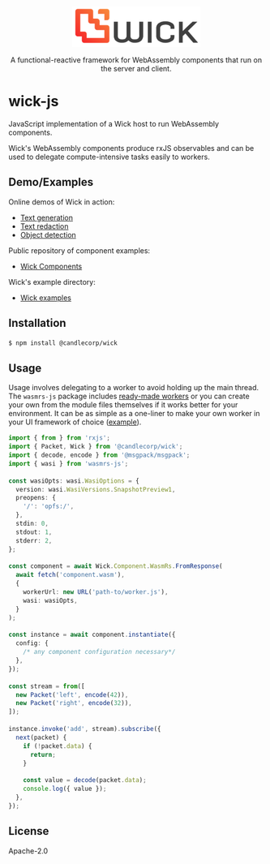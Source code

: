 <!-- PROJECT LOGO -->
<br />
<div align="center">
  <picture>
    <source media="(prefers-color-scheme: dark)" width="50%" srcset="https://github.com/candlecorp/.github/blob/main/assets/wick_logo_light@.5.png?raw=true">
    <img alt="wick logo" width="50%" src="https://github.com/candlecorp/.github/blob/main/assets/wick_logo.png@.5.png?raw=true">
  </picture>

  <p align="center">
    A functional-reactive framework for WebAssembly components that run on the server and client.
  </p>
</div>



# wick-js

JavaScript implementation of a Wick host to run WebAssembly components.

Wick's WebAssembly components produce rxJS observables and can be used to delegate compute-intensive tasks easily to workers.

## Demo/Examples

Online demos of Wick in action:

- [Text generation](https://wasm.candle.dev/llama2)
- [Text redaction](https://wasm.candle.dev/redact)
- [Object detection](https://wasm.candle.dev/yolo)

Public repository of component examples:

- [Wick Components](https://github.com/candlecorp/wick-components/tree/main/components)

Wick's example directory:

- [Wick examples](https://github.com/candlecorp/wick/tree/main/examples)


## Installation

```bash
$ npm install @candlecorp/wick
```

## Usage 

Usage involves delegating to a worker to avoid holding up the main thread. The `wasmrs-js` package includes [ready-made workers](https://unpkg.com/browse/wasmrs-js@0.2.4/dist/) 
or you can create your own from the module files themselves if it works better for your environment. It can be as simple as a one-liner to make your own worker in your UI framework of choice ([example](https://github.com/candlecorp/wasm.candle.dev/blob/main/ui/src/lib/component-worker.js)).

```ts
import { from } from 'rxjs';
import { Packet, Wick } from '@candlecorp/wick';
import { decode, encode } from '@msgpack/msgpack';
import { wasi } from 'wasmrs-js';

const wasiOpts: wasi.WasiOptions = {
  version: wasi.WasiVersions.SnapshotPreview1,
  preopens: {
    '/': 'opfs:/',
  },
  stdin: 0,
  stdout: 1,
  stderr: 2,
};

const component = await Wick.Component.WasmRs.FromResponse(
  await fetch('component.wasm'),
  {
    workerUrl: new URL('path-to/worker.js'),
    wasi: wasiOpts,
  }
);

const instance = await component.instantiate({
  config: {
    /* any component configuration necessary*/
  },
});

const stream = from([
  new Packet('left', encode(42)),
  new Packet('right', encode(32)),
]);

instance.invoke('add', stream).subscribe({
  next(packet) {
    if (!packet.data) {
      return;
    }

    const value = decode(packet.data);
    console.log({ value });
  },
});
```

## License

Apache-2.0
